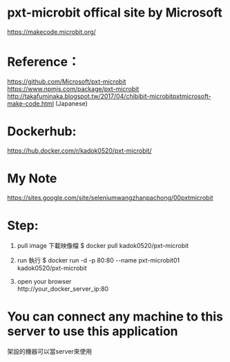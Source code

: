 # pxt-microbit offical site by Microsoft
https://makecode.microbit.org/

# Reference：
https://github.com/Microsoft/pxt-microbit
https://www.npmjs.com/package/pxt-microbit
http://takafuminaka.blogspot.tw/2017/04/chibibit-microbitpxtmicrosoft-make-code.html (Japanese)

# Dockerhub:
https://hub.docker.com/r/kadok0520/pxt-microbit/

# My Note
https://sites.google.com/site/seleniumwangzhanpachong/00pxtmicrobit

# Step:
1. pull image  下載映像檔
$ docker pull kadok0520/pxt-microbit

2. run  執行
$ docker run -d -p 80:80 --name pxt-microbit01 kadok0520/pxt-microbit

3. open your browser  
http://your_docker_server_ip:80


# You can connect any machine to this server to use this application
架設的機器可以當server來使用

